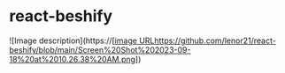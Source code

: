 # react-beshify

![Image description](https://[[image URL](https://github.com/lenor21/react-beshify/blob/main/Screen%20Shot%202023-09-18%20at%2010.26.38%20AM.png)https://github.com/lenor21/react-beshify/blob/main/Screen%20Shot%202023-09-18%20at%2010.26.38%20AM.png])
